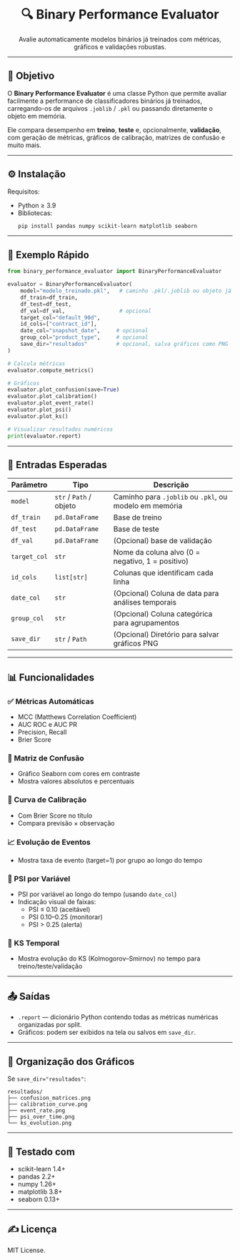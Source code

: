 <p align="center">
  <h1 align="center">🔍 Binary Performance Evaluator</h1>
</p>

<p align="center">
  Avalie automaticamente modelos binários já treinados com métricas, gráficos e validações robustas.
</p>

---

## 📌 Objetivo

O **Binary Performance Evaluator** é uma classe Python que permite avaliar facilmente a performance de classificadores binários já treinados, carregando-os de arquivos `.joblib` / `.pkl` ou passando diretamente o objeto em memória.

Ele compara desempenho em **treino**, **teste** e, opcionalmente, **validação**, com geração de métricas, gráficos de calibração, matrizes de confusão e muito mais.

---

## ⚙️ Instalação

Requisitos:

- Python ≥ 3.9  
- Bibliotecas:
  ```bash
  pip install pandas numpy scikit-learn matplotlib seaborn
  ```

---

## 🚀 Exemplo Rápido

```python
from binary_performance_evaluator import BinaryPerformanceEvaluator

evaluator = BinaryPerformanceEvaluator(
    model="modelo_treinado.pkl",   # caminho .pkl/.joblib ou objeto já carregado
    df_train=df_train,
    df_test=df_test,
    df_val=df_val,                 # opcional
    target_col="default_90d",
    id_cols=["contract_id"],
    date_col="snapshot_date",     # opcional
    group_col="product_type",     # opcional
    save_dir="resultados"         # opcional, salva gráficos como PNG
)

# Calcula métricas
evaluator.compute_metrics()

# Gráficos
evaluator.plot_confusion(save=True)
evaluator.plot_calibration()
evaluator.plot_event_rate()
evaluator.plot_psi()
evaluator.plot_ks()

# Visualizar resultados numéricos
print(evaluator.report)
```

---

## 🧠 Entradas Esperadas

| Parâmetro | Tipo | Descrição |
|-----------|------|-----------|
| `model` | `str` / `Path` / objeto | Caminho para `.joblib` ou `.pkl`, ou modelo em memória |
| `df_train` | `pd.DataFrame` | Base de treino |
| `df_test` | `pd.DataFrame` | Base de teste |
| `df_val` | `pd.DataFrame` | (Opcional) base de validação |
| `target_col` | `str` | Nome da coluna alvo (0 = negativo, 1 = positivo) |
| `id_cols` | `list[str]` | Colunas que identificam cada linha |
| `date_col` | `str` | (Opcional) Coluna de data para análises temporais |
| `group_col` | `str` | (Opcional) Coluna categórica para agrupamentos |
| `save_dir` | `str` / `Path` | (Opcional) Diretório para salvar gráficos PNG |

---

## 📊 Funcionalidades

### ✅ Métricas Automáticas
- MCC (Matthews Correlation Coefficient)
- AUC ROC e AUC PR
- Precision, Recall
- Brier Score

### 🧱 Matriz de Confusão
- Gráfico Seaborn com cores em contraste
- Mostra valores absolutos e percentuais

### 🎯 Curva de Calibração
- Com Brier Score no título
- Compara previsão × observação

### 📈 Evolução de Eventos
- Mostra taxa de evento (target=1) por grupo ao longo do tempo

### 🧪 PSI por Variável
- PSI por variável ao longo do tempo (usando `date_col`)
- Indicação visual de faixas:
  - PSI ≤ 0.10 (aceitável)
  - PSI 0.10–0.25 (monitorar)
  - PSI > 0.25 (alerta)

### 🧭 KS Temporal
- Mostra evolução do KS (Kolmogorov–Smirnov) no tempo para treino/teste/validação

---

## 📤 Saídas

- `.report` — dicionário Python contendo todas as métricas numéricas organizadas por split.
- Gráficos: podem ser exibidos na tela ou salvos em `save_dir`.

---

## 📁 Organização dos Gráficos

Se `save_dir="resultados"`:

```
resultados/
├── confusion_matrices.png
├── calibration_curve.png
├── event_rate.png
├── psi_over_time.png
└── ks_evolution.png
```

---

## 🧪 Testado com

- scikit-learn 1.4+
- pandas 2.2+
- numpy 1.26+
- matplotlib 3.8+
- seaborn 0.13+

---

## ✍️ Licença

MIT License.
